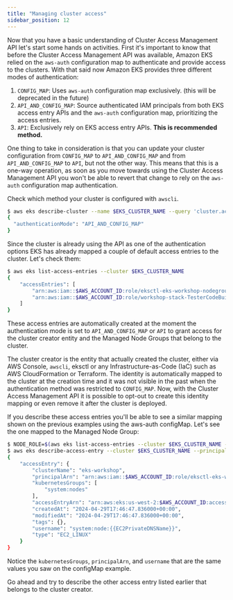 ```yaml
---
title: "Managing cluster access"
sidebar_position: 12
---
```


Now that you have a basic understanding of Cluster Access Management API let's start some hands on activities. First it's important to know that before the Cluster Access Management API was available, Amazon EKS relied on the `aws-auth` configuration map to authenticate and provide access to the clusters. With that said now Amazon EKS provides three different modes of authentication:

1. `CONFIG_MAP`: Uses `aws-auth` configuration map exclusively. (this will be deprecated in the future)
2. `API_AND_CONFIG_MAP`: Source authenticated IAM principals from both EKS access entry APIs and the `aws-auth` configuration map, prioritizing the access entries.
3. `API`: Exclusively rely on EKS access entry APIs. **This is recommended method.**

One thing to take in consideration is that you can update your cluster configuration from `CONFIG_MAP` to `API_AND_CONFIG_MAP` and from `API_AND_CONFIG_MAP` to `API`, but not the other way. This means that this is a one-way operation, as soon as you move towards using the Cluster Access Management API you won't be able to revert that change to rely on the `aws-auth` configuration map authentication.

Check which method your cluster is configured with `awscli`.

```bash
$ aws eks describe-cluster --name $EKS_CLUSTER_NAME --query 'cluster.accessConfig'
{
  "authenticationMode": "API_AND_CONFIG_MAP"
}
```

Since the cluster is already using the API as one of the authentication options EKS has already mapped a couple of default access entries to the cluster. Let's check them:

```bash
$ aws eks list-access-entries --cluster $EKS_CLUSTER_NAME
{
    "accessEntries": [
        "arn:aws:iam::$AWS_ACCOUNT_ID:role/eksctl-eks-workshop-nodegroup-defa-NodeInstanceRole-647HpxD4e9mr",
        "arn:aws:iam::$AWS_ACCOUNT_ID:role/workshop-stack-TesterCodeBuildRoleC9232875-RyhCKIXckZri"
    ]
}
```

These access entries are automatically created at the moment the authentication mode is set to `API_AND_CONFIG_MAP` or `API` to grant access for the cluster creator entity and the Managed Node Groups that belong to the cluster.

The cluster creator is the entity that actually created the cluster, either via AWS Console, `awscli`, eksctl or any Infrastructure-as-Code (IaC) such as AWS CloudFormation or Terraform. The identity is automatically mapped to the cluster at the creation time and it was not visible in the past when the authentication method was restricted to `CONFIG_MAP`. Now, with the Cluster Access Management API it is possible to opt-out to create this identity mapping or even remove it after the cluster is deployed.

If you describe these access entries you'll be able to see a similar mapping shown on the previous examples using the aws-auth configMap. Let's see the one mapped to the Managed Node Group:

```bash
$ NODE_ROLE=$(aws eks list-access-entries --cluster $EKS_CLUSTER_NAME --output text | awk '/Node/ {print $2}')
$ aws eks describe-access-entry --cluster $EKS_CLUSTER_NAME --principal-arn $NODE_ROLE
{
    "accessEntry": {
        "clusterName": "eks-workshop",
        "principalArn": "arn:aws:iam::$AWS_ACCOUNT_ID:role/eksctl-eks-workshop-nodegroup-defa-NodeInstanceRole-647HpxD4e9mr",
        "kubernetesGroups": [
            "system:nodes"
        ],
        "accessEntryArn": "arn:aws:eks:us-west-2:$AWS_ACCOUNT_ID:access-entry/eks-workshop/role/$AWS_ACCOUNT_ID/eksctl-eks-workshop-nodegroup-defa-NodeInstanceRole-647HpxD4e9mr/dcc7957b-b333-5c6b-f487-f7538085d799",
        "createdAt": "2024-04-29T17:46:47.836000+00:00",
        "modifiedAt": "2024-04-29T17:46:47.836000+00:00",
        "tags": {},
        "username": "system:node:{{EC2PrivateDNSName}}",
        "type": "EC2_LINUX"
    }
}
```

Notice the `kubernetesGroups`, `principalArn`, and `username` that are the same values you saw on the configMap example.

Go ahead and try to describe the other access entry listed earlier that belongs to the cluster creator.
